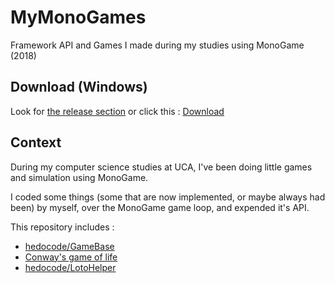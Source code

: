 # MyMonoGames
Framework API and Games I made during my studies using MonoGame (2018)

## Download (Windows)

Look for [the release section](https://github.com/hedocode/MyMonoGames/releases) or click this : [Download](https://github.com/hedocode/MyMonoGames/releases/download/v0.0.0/MyMonoGames.zip)

## Context

During my computer science studies at UCA, I've been doing little games and simulation using MonoGame.

I coded some things (some that are now implemented, or maybe always had been) by myself, over the MonoGame game loop, and expended it's API.

This repository includes : 

- [hedocode/GameBase](https://github.com/hedocode/GameBase)
- [Conway's game of life](./MonoGameBase2/GOLIFE/README.md)
- [hedocode/LotoHelper](https://github.com/hedocode/LotoHelper)